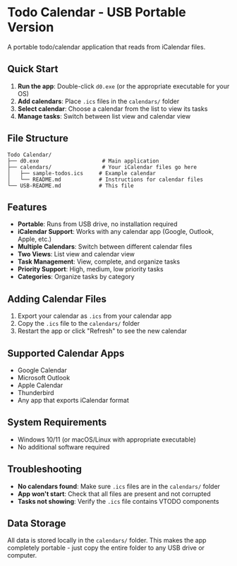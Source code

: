 # Todo Calendar - USB Portable Version

A portable todo/calendar application that reads from iCalendar files.

## Quick Start

1. **Run the app**: Double-click `d0.exe` (or the appropriate executable for your OS)
2. **Add calendars**: Place `.ics` files in the `calendars/` folder
3. **Select calendar**: Choose a calendar from the list to view its tasks
4. **Manage tasks**: Switch between list view and calendar view

## File Structure

```
Todo Calendar/
├── d0.exe                    # Main application
├── calendars/                # Your iCalendar files go here
│   ├── sample-todos.ics     # Example calendar
│   └── README.md            # Instructions for calendar files
└── USB-README.md            # This file
```

## Features

- **Portable**: Runs from USB drive, no installation required
- **iCalendar Support**: Works with any calendar app (Google, Outlook, Apple, etc.)
- **Multiple Calendars**: Switch between different calendar files
- **Two Views**: List view and calendar view
- **Task Management**: View, complete, and organize tasks
- **Priority Support**: High, medium, low priority tasks
- **Categories**: Organize tasks by category

## Adding Calendar Files

1. Export your calendar as `.ics` from your calendar app
2. Copy the `.ics` file to the `calendars/` folder
3. Restart the app or click "Refresh" to see the new calendar

## Supported Calendar Apps

- Google Calendar
- Microsoft Outlook
- Apple Calendar
- Thunderbird
- Any app that exports iCalendar format

## System Requirements

- Windows 10/11 (or macOS/Linux with appropriate executable)
- No additional software required

## Troubleshooting

- **No calendars found**: Make sure `.ics` files are in the `calendars/` folder
- **App won't start**: Check that all files are present and not corrupted
- **Tasks not showing**: Verify the `.ics` file contains VTODO components

## Data Storage

All data is stored locally in the `calendars/` folder. This makes the app completely portable - just copy the entire folder to any USB drive or computer.
